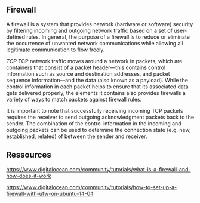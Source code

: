 ## Firewall

A firewall is a system that provides network (hardware or software) security by filtering incoming and outgoing network traffic based on a set of user-defined rules.
In general, the purpose of a firewall is to reduce or eliminate the occurrence of unwanted network communications while allowing all legitimate communication to flow freely.

*TCP*
TCP network traffic moves around a network in packets, which are containers that consist of a packet header—this contains control information such as source and destination addresses, and packet sequence information—and the data (also known as a payload). While the control information in each packet helps to ensure that its associated data gets delivered properly, the elements it contains also provides firewalls a variety of ways to match packets against firewall rules.

It is important to note that successfully receiving incoming TCP packets requires the receiver to send outgoing acknowledgment packets back to the sender. The combination of the control information in the incoming and outgoing packets can be used to determine the connection state (e.g. new, established, related) of between the sender and receiver.

## Ressources
https://www.digitalocean.com/community/tutorials/what-is-a-firewall-and-how-does-it-work

https://www.digitalocean.com/community/tutorials/how-to-set-up-a-firewall-with-ufw-on-ubuntu-14-04
